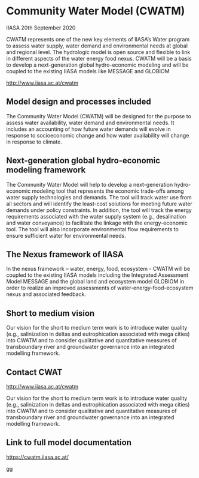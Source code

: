 # Community Water Model (CWATM)

IIASA
20th September 2020

CWATM represents one of the new key elements of IIASA’s Water program to assess water supply, water demand and environmental needs at global and regional level. The hydrologic model is open source and flexible to link in different aspects of the water energy food nexus. CWATM will be a basis to develop a next-generation global hydro-economic modeling and will be coupled to the existing IIASA models like MESSAGE and GLOBIOM

http://www.iiasa.ac.at/cwatm


## Model design and processes included

The Community Water Model (CWATM) will be designed for the purpose to assess water availability, water demand and environmental needs. It includes an accounting of how future water demands will evolve in response to socioeconomic change and how water availability will change in response to climate.

## Next-generation global hydro-economic modeling framework

The Community Water Model will help to develop a next-generation hydro-economic modeling tool that represents the economic trade-offs among water supply technologies and demands.  The tool will track water use from all sectors and will identify the least-cost solutions for meeting future water demands under policy constraints.  In addition, the tool will track the energy requirements associated with the water supply system (e.g., desalination and water conveyance) to facilitate the linkage with the energy-economic tool. The tool will also incorporate environmental flow requirements to ensure sufficient water for environmental needs.

## The Nexus framework of IIASA

In the nexus framework – water, energy, food, ecosystem - CWATM will be coupled to the existing IIASA models including the Integrated Assessment Model MESSAGE and the global land and ecosystem model GLOBIOM in order to realize an improved assessments of water-energy-food-ecosystem nexus and associated feedback.

## Short to medium vision

Our vision for the short to medium term work is to introduce water quality (e.g., salinization in deltas and eutrophication associated with mega cities) into CWATM and to consider qualitative and quantitative measures of transboundary river and groundwater governance into an integrated modelling framework.

## Contact CWAT

http://www.iiasa.ac.at/cwatm 


Our vision for the short to medium term work is to introduce water quality (e.g., salinization in deltas and eutrophication associated with mega cities) into CWATM and to consider qualitative and quantitative measures of transboundary river and groundwater governance into an integrated modelling framework.


## Link to full model documentation

https://cwatm.iiasa.ac.at/

gg

